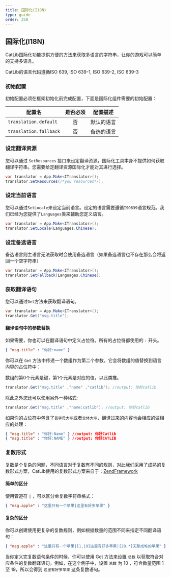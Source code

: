 ```yaml
---
title: 国际化(I18N)
type: guide
order: 250
---
```


## 国际化(I18N)

CatLib国际化功能提供方便的方法来获取多语言的字符串，让你的游戏可以简单的支持多语言。

CatLib的语言代码遵循ISO 639, ISO 639-1, ISO 639-2, ISO 639-3

### 初始配置

初始配置必须在框架初始化前完成配置，下面是国际化组件需要的初始配置：

| 配置名                     | 是否必须 | 配置描述    |
| -------------------------- |:------:|:-----------:|
| `translation.default`      | 否      | 默认的语言  |
| `translation.fallback`     | 否      | 备选的语言  |

### 设定翻译资源

您可以通过 `SetResources` 接口来设定翻译资源，国际化工具本身不提供如何获取翻译字符串。您需要给定翻译资源国际化才能对其进行选择。

``` csharp
var translator = App.Make<ITranslator>();
translator.SetResources(/*you resources*/);
```

### 设定当前语言

您可以通过`SetLocale`来设定当前语言。设定的语言需要遵循`ISO639`语言规范。我们已经为您提供了`Languages`类来辅助您定义语言。

``` csharp
var translator = App.Make<ITranslator>();
translator.SetLocale(Languages.Chinese);
```

### 设定备选语言

备选语言则主语言无法获取时会使用备选语言（如果备选语言也不存在那么会将返回一个空字符串）

``` csharp
var translator = App.Make<ITranslator>();
translator.SetFallback(Languages.Chinese);
```

### 获取翻译语句

您可以通过`Get`方法来获取翻译语句。

``` csharp
var translator = App.Make<ITranslator>();
translator.Get("msg.title");
```

#### **翻译语句中的参数替换**

如果需要，你也可以在翻译语句中定义占位符。所有的占位符都使用的 `:` 开头。
 
``` json
{ "msg.title" : "你好:name" }
```

你可以在 `Get` 方法中传递一个数组作为第二个参数，它会将数组的值替换到语言内容的占位符中：

数组的第0个元素是键，第1个元素是对应的值，以此类推。

``` csharp
translator.Get("msg.title" ,"name" ,"catlib"); //output: 你好catlib
```

除此之外您还可以使用另外一种格式:

``` csharp
translator.Get("msg.title" ,"name:catlib"); //output: 你好catlib
```

如果你的占位符中包含了`首字母大写`或者`全体大写`，翻译过来的内容也会相应的做相应的处理：

``` json
{ "msg.title" : "你好:Name" } //output: 你好Catlib
{ "msg.title" : "你好:NAME" } //output: 你好CATLIB
```

### 复数形式

复数是个复杂的问题，不同语言对于复数有不同的规则，对此我们采用了成熟的复数形式方案，CatLib使用的复数形式方案来自于：[ZendFramework](https://framework.zend.com/)

#### **简单的区分**

使用管道符 `|` ，可以区分单复数字符串格式：

``` json
{ "msg.apple" : "这里只有一个苹果|这里有好多苹果" }
```

#### **复杂的区分**

你可以创建使用更复杂的复数规则，例如根据数量的范围不同来指定不同翻译语句：

``` json
{ "msg.apple" : "这里只有一个苹果|[1,19]这里有好多苹果|[20,*]天那成堆的苹果" }
```

当你定义完复数语句条件的时候，你可以使用 Get 方法来设置 `总数` 以获取符合对应条件的复数翻译语句。例如，在这个例子中，设置 `总数` 为 10 ，符合数量范围 1 至 19，所以会得到 `这里有好多苹果` 这条复数语句。